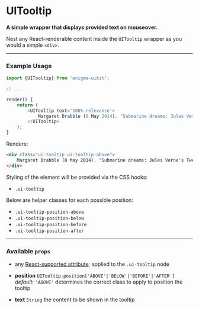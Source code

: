 # UITooltip
__A simple wrapper that displays provided text on mouseover.__

Nest any React-renderable content inside the `UITooltip` wrapper as you would a simple `<div>`.

---

### Example Usage

```js
import {UITooltip} from 'enigma-uikit';

// ...

render() {
    return (
        <UITooltip text='100% relevance'>
            Margaret Drabble (8 May 2014). "Submarine dreams: Jules Verne's Twenty Thousand Leagues Under the Seas". New Statesman. Retrieved 2014-05-09.
        </UITooltip>
    );
}
```

Renders:

```html
<div class="ui-tooltip ui-tooltip-above">
    Margaret Drabble (8 May 2014). "Submarine dreams: Jules Verne's Twenty Thousand Leagues Under the Seas". New Statesman. Retrieved 2014-05-09.
</div>
```

Styling of the element will be provided via the CSS hooks:

- `.ui-tooltip`

Below are helper classes for each possible position:

- `.ui-tooltip-position-above`
- `.ui-tooltip-position-below`
- `.ui-tooltip-position-before`
- `.ui-tooltip-position-after`

---

### Available `props`

- any [React-supported attribute](https://facebook.github.io/react/docs/tags-and-attributes.html#html-attributes); applied to the `.ui-tooltip` node

- __position__ `UITooltip.position['ABOVE'|'BELOW'|'BEFORE'|'AFTER']` _default: `'ABOVE'`_
  determines the correct class to apply to position the tooltip

- __text__ `String`
  the content to be shown in the tooltip

